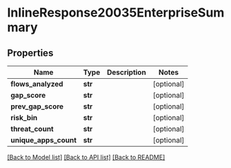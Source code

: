 # InlineResponse20035EnterpriseSummary

## Properties
Name | Type | Description | Notes
------------ | ------------- | ------------- | -------------
**flows_analyzed** | **str** |  | [optional] 
**gap_score** | **str** |  | [optional] 
**prev_gap_score** | **str** |  | [optional] 
**risk_bin** | **str** |  | [optional] 
**threat_count** | **str** |  | [optional] 
**unique_apps_count** | **str** |  | [optional] 

[[Back to Model list]](../README.md#documentation-for-models) [[Back to API list]](../README.md#documentation-for-api-endpoints) [[Back to README]](../README.md)

